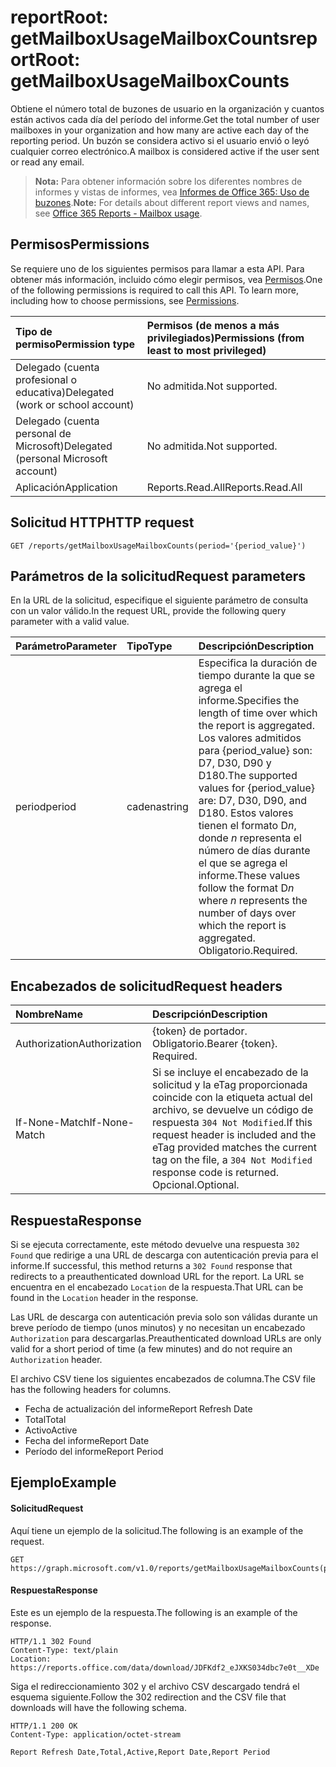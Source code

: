 # <a name="reportroot-getmailboxusagemailboxcounts"></a><span data-ttu-id="07306-101">reportRoot: getMailboxUsageMailboxCounts</span><span class="sxs-lookup"><span data-stu-id="07306-101">reportRoot: getMailboxUsageMailboxCounts</span></span>

<span data-ttu-id="07306-102">Obtiene el número total de buzones de usuario en la organización y cuantos están activos cada día del período del informe.</span><span class="sxs-lookup"><span data-stu-id="07306-102">Get the total number of user mailboxes in your organization and how many are active each day of the reporting period.</span></span> <span data-ttu-id="07306-103">Un buzón se considera activo si el usuario envió o leyó cualquier correo electrónico.</span><span class="sxs-lookup"><span data-stu-id="07306-103">A mailbox is considered active if the user sent or read any email.</span></span>

> <span data-ttu-id="07306-104">**Nota:** Para obtener información sobre los diferentes nombres de informes y vistas de informes, vea [Informes de Office 365: Uso de buzones](https://support.office.com/client/Mailbox-usage-beffbe01-ce2d-4614-9ae5-7898868e2729).</span><span class="sxs-lookup"><span data-stu-id="07306-104">**Note:** For details about different report views and names, see [Office 365 Reports - Mailbox usage](https://support.office.com/client/Mailbox-usage-beffbe01-ce2d-4614-9ae5-7898868e2729).</span></span>

## <a name="permissions"></a><span data-ttu-id="07306-105">Permisos</span><span class="sxs-lookup"><span data-stu-id="07306-105">Permissions</span></span>

<span data-ttu-id="07306-p102">Se requiere uno de los siguientes permisos para llamar a esta API. Para obtener más información, incluido cómo elegir permisos, vea [Permisos](../../../concepts/permissions_reference.md).</span><span class="sxs-lookup"><span data-stu-id="07306-p102">One of the following permissions is required to call this API. To learn more, including how to choose permissions, see [Permissions](../../../concepts/permissions_reference.md).</span></span>

| <span data-ttu-id="07306-108">Tipo de permiso</span><span class="sxs-lookup"><span data-stu-id="07306-108">Permission type</span></span>                        | <span data-ttu-id="07306-109">Permisos (de menos a más privilegiados)</span><span class="sxs-lookup"><span data-stu-id="07306-109">Permissions (from least to most privileged)</span></span> |
| :------------------------------------- | :--------------------------------------- |
| <span data-ttu-id="07306-110">Delegado (cuenta profesional o educativa)</span><span class="sxs-lookup"><span data-stu-id="07306-110">Delegated (work or school account)</span></span>     | <span data-ttu-id="07306-111">No admitida.</span><span class="sxs-lookup"><span data-stu-id="07306-111">Not supported.</span></span>                           |
| <span data-ttu-id="07306-112">Delegado (cuenta personal de Microsoft)</span><span class="sxs-lookup"><span data-stu-id="07306-112">Delegated (personal Microsoft account)</span></span> | <span data-ttu-id="07306-113">No admitida.</span><span class="sxs-lookup"><span data-stu-id="07306-113">Not supported.</span></span>                           |
| <span data-ttu-id="07306-114">Aplicación</span><span class="sxs-lookup"><span data-stu-id="07306-114">Application</span></span>                            | <span data-ttu-id="07306-115">Reports.Read.All</span><span class="sxs-lookup"><span data-stu-id="07306-115">Reports.Read.All</span></span>                         |

## <a name="http-request"></a><span data-ttu-id="07306-116">Solicitud HTTP</span><span class="sxs-lookup"><span data-stu-id="07306-116">HTTP request</span></span>

<!-- { "blockType": "ignored" } --> 

```http
GET /reports/getMailboxUsageMailboxCounts(period='{period_value}')
```

## <a name="request-parameters"></a><span data-ttu-id="07306-117">Parámetros de la solicitud</span><span class="sxs-lookup"><span data-stu-id="07306-117">Request parameters</span></span>

<span data-ttu-id="07306-118">En la URL de la solicitud, especifique el siguiente parámetro de consulta con un valor válido.</span><span class="sxs-lookup"><span data-stu-id="07306-118">In the request URL, provide the following query parameter with a valid value.</span></span>

| <span data-ttu-id="07306-119">Parámetro</span><span class="sxs-lookup"><span data-stu-id="07306-119">Parameter</span></span> | <span data-ttu-id="07306-120">Tipo</span><span class="sxs-lookup"><span data-stu-id="07306-120">Type</span></span>   | <span data-ttu-id="07306-121">Descripción</span><span class="sxs-lookup"><span data-stu-id="07306-121">Description</span></span>                              |
| :-------- | :----- | :--------------------------------------- |
| <span data-ttu-id="07306-122">period</span><span class="sxs-lookup"><span data-stu-id="07306-122">period</span></span>    | <span data-ttu-id="07306-123">cadena</span><span class="sxs-lookup"><span data-stu-id="07306-123">string</span></span> | <span data-ttu-id="07306-124">Especifica la duración de tiempo durante la que se agrega el informe.</span><span class="sxs-lookup"><span data-stu-id="07306-124">Specifies the length of time over which the report is aggregated.</span></span> <span data-ttu-id="07306-125">Los valores admitidos para {period_value} son: D7, D30, D90 y D180.</span><span class="sxs-lookup"><span data-stu-id="07306-125">The supported values for {period_value} are: D7, D30, D90, and D180.</span></span> <span data-ttu-id="07306-126">Estos valores tienen el formato D*n*, donde *n* representa el número de días durante el que se agrega el informe.</span><span class="sxs-lookup"><span data-stu-id="07306-126">These values follow the format D*n* where *n* represents the number of days over which the report is aggregated.</span></span> <span data-ttu-id="07306-127">Obligatorio.</span><span class="sxs-lookup"><span data-stu-id="07306-127">Required.</span></span> |

## <a name="request-headers"></a><span data-ttu-id="07306-128">Encabezados de solicitud</span><span class="sxs-lookup"><span data-stu-id="07306-128">Request headers</span></span>

| <span data-ttu-id="07306-129">Nombre</span><span class="sxs-lookup"><span data-stu-id="07306-129">Name</span></span>          | <span data-ttu-id="07306-130">Descripción</span><span class="sxs-lookup"><span data-stu-id="07306-130">Description</span></span>                              |
| :------------ | :--------------------------------------- |
| <span data-ttu-id="07306-131">Authorization</span><span class="sxs-lookup"><span data-stu-id="07306-131">Authorization</span></span> | <span data-ttu-id="07306-p104">{token} de portador. Obligatorio.</span><span class="sxs-lookup"><span data-stu-id="07306-p104">Bearer {token}. Required.</span></span>                |
| <span data-ttu-id="07306-134">If-None-Match</span><span class="sxs-lookup"><span data-stu-id="07306-134">If-None-Match</span></span> | <span data-ttu-id="07306-135">Si se incluye el encabezado de la solicitud y la eTag proporcionada coincide con la etiqueta actual del archivo, se devuelve un código de respuesta `304 Not Modified`.</span><span class="sxs-lookup"><span data-stu-id="07306-135">If this request header is included and the eTag provided matches the current tag on the file, a `304 Not Modified` response code is returned.</span></span> <span data-ttu-id="07306-136">Opcional.</span><span class="sxs-lookup"><span data-stu-id="07306-136">Optional.</span></span> |

## <a name="response"></a><span data-ttu-id="07306-137">Respuesta</span><span class="sxs-lookup"><span data-stu-id="07306-137">Response</span></span>

<span data-ttu-id="07306-138">Si se ejecuta correctamente, este método devuelve una respuesta `302 Found` que redirige a una URL de descarga con autenticación previa para el informe.</span><span class="sxs-lookup"><span data-stu-id="07306-138">If successful, this method returns a `302 Found` response that redirects to a preauthenticated download URL for the report.</span></span> <span data-ttu-id="07306-139">La URL se encuentra en el encabezado `Location` de la respuesta.</span><span class="sxs-lookup"><span data-stu-id="07306-139">That URL can be found in the `Location` header in the response.</span></span>

<span data-ttu-id="07306-140">Las URL de descarga con autenticación previa solo son válidas durante un breve período de tiempo (unos minutos) y no necesitan un encabezado `Authorization` para descargarlas.</span><span class="sxs-lookup"><span data-stu-id="07306-140">Preauthenticated download URLs are only valid for a short period of time (a few minutes) and do not require an `Authorization` header.</span></span>

<span data-ttu-id="07306-141">El archivo CSV tiene los siguientes encabezados de columna.</span><span class="sxs-lookup"><span data-stu-id="07306-141">The CSV file has the following headers for columns.</span></span>

- <span data-ttu-id="07306-142">Fecha de actualización del informe</span><span class="sxs-lookup"><span data-stu-id="07306-142">Report Refresh Date</span></span>
- <span data-ttu-id="07306-143">Total</span><span class="sxs-lookup"><span data-stu-id="07306-143">Total</span></span>
- <span data-ttu-id="07306-144">Activo</span><span class="sxs-lookup"><span data-stu-id="07306-144">Active</span></span>
- <span data-ttu-id="07306-145">Fecha del informe</span><span class="sxs-lookup"><span data-stu-id="07306-145">Report Date</span></span>
- <span data-ttu-id="07306-146">Período del informe</span><span class="sxs-lookup"><span data-stu-id="07306-146">Report Period</span></span>

## <a name="example"></a><span data-ttu-id="07306-147">Ejemplo</span><span class="sxs-lookup"><span data-stu-id="07306-147">Example</span></span>

#### <a name="request"></a><span data-ttu-id="07306-148">Solicitud</span><span class="sxs-lookup"><span data-stu-id="07306-148">Request</span></span>

<span data-ttu-id="07306-149">Aquí tiene un ejemplo de la solicitud.</span><span class="sxs-lookup"><span data-stu-id="07306-149">The following is an example of the request.</span></span>

<!-- {
  "blockType": "request",
  "name": "reportroot_getmailboxusagemailboxcounts"
}-->

```http
GET https://graph.microsoft.com/v1.0/reports/getMailboxUsageMailboxCounts(period='D7')
```

#### <a name="response"></a><span data-ttu-id="07306-150">Respuesta</span><span class="sxs-lookup"><span data-stu-id="07306-150">Response</span></span>

<span data-ttu-id="07306-151">Este es un ejemplo de la respuesta.</span><span class="sxs-lookup"><span data-stu-id="07306-151">The following is an example of the response.</span></span>

<!-- { "blockType": "ignored" } --> 

```http
HTTP/1.1 302 Found
Content-Type: text/plain
Location: https://reports.office.com/data/download/JDFKdf2_eJXKS034dbc7e0t__XDe
```

<span data-ttu-id="07306-152">Siga el redireccionamiento 302 y el archivo CSV descargado tendrá el esquema siguiente.</span><span class="sxs-lookup"><span data-stu-id="07306-152">Follow the 302 redirection and the CSV file that downloads will have the following schema.</span></span>

<!-- {
  "blockType": "response",
  "truncated": true,
  "@odata.type": "stream"
} -->

```http
HTTP/1.1 200 OK
Content-Type: application/octet-stream

Report Refresh Date,Total,Active,Report Date,Report Period
```
